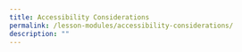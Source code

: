 ```yaml
---
title: Accessibility Considerations
permalink: /lesson-modules/accessibility-considerations/
description: ""
---
```

